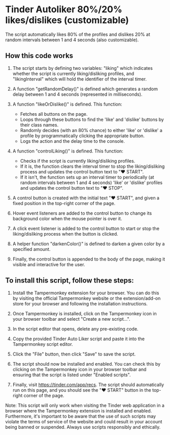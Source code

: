# Tinder Autoliker 80%/20% likes/dislikes (customizable)
The script automatically likes 80% of the profiles and dislikes 20% at random intervals between 1 and 4 seconds (also customizable).

## How this code works
1. The script starts by defining two variables: "liking" which indicates whether the script is currently liking/disliking profiles, and "likingInterval" which will hold the identifier of the interval timer.

2. A function "getRandomDelay()" is defined which generates a random delay between 1 and 4 seconds (represented in milliseconds).

3. A function "likeOrDislike()" is defined. This function:
   - Fetches all buttons on the page.
   - Loops through these buttons to find the 'like' and 'dislike' buttons by their class names.
   - Randomly decides (with an 80% chance) to either 'like' or 'dislike' a profile by programmatically clicking the appropriate button.
   - Logs the action and the delay time to the console.

4. A function "controlLiking()" is defined. This function:
   - Checks if the script is currently liking/disliking profiles.
   - If it is, the function clears the interval timer to stop the liking/disliking process and updates the control button text to "♥ START".
   - If it isn't, the function sets up an interval timer to periodically (at random intervals between 1 and 4 seconds) 'like' or 'dislike' profiles and updates the control button text to "♥ STOP".

5. A control button is created with the initial text "♥ START", and given a fixed position in the top-right corner of the page.

6. Hover event listeners are added to the control button to change its background color when the mouse pointer is over it.

7. A click event listener is added to the control button to start or stop the liking/disliking process when the button is clicked.

8. A helper function "darkenColor()" is defined to darken a given color by a specified amount.

9. Finally, the control button is appended to the body of the page, making it visible and interactive for the user.

## To install this script, follow these steps:

1. Install the Tampermonkey extension for your browser. You can do this by visiting the official Tampermonkey website or the extension/add-on store for your browser and following the installation instructions.

2. Once Tampermonkey is installed, click on the Tampermonkey icon in your browser toolbar and select "Create a new script...".

3. In the script editor that opens, delete any pre-existing code.

4. Copy the provided Tinder Auto Liker script and paste it into the Tampermonkey script editor.

5. Click the "File" button, then click "Save" to save the script.

6. The script should now be installed and enabled. You can check this by clicking on the Tampermonkey icon in your browser toolbar and ensuring that the script is listed under "Enabled scripts".

7. Finally, visit https://tinder.com/app/recs. The script should automatically run on this page, and you should see the "♥ START" button in the top-right corner of the page.

Note: This script will only work when visiting the Tinder web application in a browser where the Tampermonkey extension is installed and enabled. Furthermore, it's important to be aware that the use of such scripts may violate the terms of service of the website and could result in your account being banned or suspended. Always use scripts responsibly and ethically.
